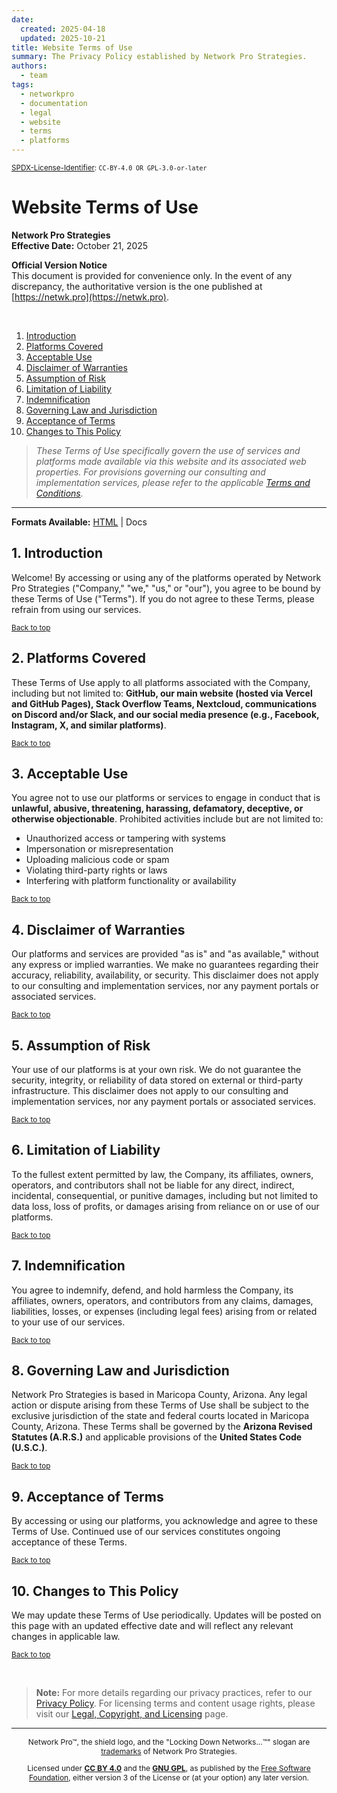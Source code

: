 ```yaml
---
date:
  created: 2025-04-18
  updated: 2025-10-21
title: Website Terms of Use
summary: The Privacy Policy established by Network Pro Strategies.
authors:
  - team
tags:
  - networkpro
  - documentation
  - legal
  - website
  - terms
  - platforms
---
```


<sup>[SPDX-License-Identifier](https://spdx.dev/learn/handling-license-info/):
`CC-BY-4.0 OR GPL-3.0-or-later`</sup>

<a name="top"></a>

# Website Terms of Use

**Network Pro Strategies**  
**Effective Date:** October 21, 2025

**Official Version Notice**  
This document is provided for convenience only. In the event of any discrepancy,
the authoritative version is the one published at
[https://netwk.pro](https://netwk.pro).

&nbsp;

1. [Introduction](#1-introduction)
2. [Platforms Covered](#2-platforms-covered)
3. [Acceptable Use](#3-acceptable-use)
4. [Disclaimer of Warranties](#4-disclaimer-of-warranties)
5. [Assumption of Risk](#5-assumption-of-risk)
6. [Limitation of Liability](#6-limitation-of-liability)
7. [Indemnification](#7-indemnification)
8. [Governing Law and Jurisdiction](#8-governing-law-and-jurisdiction)
9. [Acceptance of Terms](#9-acceptance-of-terms)
10. [Changes to This Policy](#10-changes-to-this-policy)

> _These Terms of Use specifically govern the use of services and platforms made
> available via this website and its associated web properties. For provisions
> governing our consulting and implementation services, please refer to the
> applicable [Terms and Conditions](https://netwk.pro/terms-conditions)._

---

**Formats Available:** [HTML](https://netwk.pro/terms-of-use) |
<span class="visited">Docs</span>

<a name="#1-introduction"></a>

## 1. Introduction

Welcome! By accessing or using any of the platforms operated by Network Pro
Strategies ("Company," "we," "us," or "our"), you agree to be bound by these
Terms of Use ("Terms"). If you do not agree to these Terms, please refrain from
using our services.

<sub>[Back to top](#top)</sub>

<a name="#2-platforms-covered"></a>

## 2. Platforms Covered

These Terms of Use apply to all platforms associated with the Company, including
but not limited to: **GitHub, our main website (hosted via Vercel and GitHub
Pages), Stack Overflow Teams, Nextcloud, communications on Discord and/or Slack,
and our social media presence (e.g., Facebook, Instagram, X, and similar
platforms)**.

<sub>[Back to top](#top)</sub>

<a name="#3-acceptable-use"></a>

## 3. Acceptable Use

You agree not to use our platforms or services to engage in conduct that is
**unlawful, abusive, threatening, harassing, defamatory, deceptive, or otherwise
objectionable**. Prohibited activities include but are not limited to:

- Unauthorized access or tampering with systems
- Impersonation or misrepresentation
- Uploading malicious code or spam
- Violating third-party rights or laws
- Interfering with platform functionality or availability

<sub>[Back to top](#top)</sub>

<a name="#4-disclaimer-of-warranties"></a>

## 4. Disclaimer of Warranties

Our platforms and services are provided "as is" and "as available," without any
express or implied warranties. We make no guarantees regarding their accuracy,
reliability, availability, or security. This disclaimer does not apply to our
consulting and implementation services, nor any payment portals or associated
services.

<sub>[Back to top](#top)</sub>

<a name="#5-assumption-of-risk"></a>

## 5. Assumption of Risk

Your use of our platforms is at your own risk. We do not guarantee the security,
integrity, or reliability of data stored on external or third-party
infrastructure. This disclaimer does not apply to our consulting and
implementation services, nor any payment portals or associated services.

<sub>[Back to top](#top)</sub>

<a name="#6-limitation-of-liability"></a>

## 6. Limitation of Liability

To the fullest extent permitted by law, the Company, its affiliates, owners,
operators, and contributors shall not be liable for any direct, indirect,
incidental, consequential, or punitive damages, including but not limited to
data loss, loss of profits, or damages arising from reliance on or use of our
platforms.

<sub>[Back to top](#top)</sub>

<a name="#7-indemnification"></a>

## 7. Indemnification

You agree to indemnify, defend, and hold harmless the Company, its affiliates,
owners, operators, and contributors from any claims, damages, liabilities,
losses, or expenses (including legal fees) arising from or related to your use
of our services.

<sub>[Back to top](#top)</sub>

<a name="#8-governing-law-and-jurisdiction"></a>

## 8. Governing Law and Jurisdiction

Network Pro Strategies is based in Maricopa County, Arizona. Any legal action or
dispute arising from these Terms of Use shall be subject to the exclusive
jurisdiction of the state and federal courts located in Maricopa County,
Arizona. These Terms shall be governed by the **Arizona Revised Statutes
(A.R.S.)** and applicable provisions of the **United States Code (U.S.C.)**.

<sub>[Back to top](#top)</sub>

<a name="#9-acceptance-of-terms"></a>

## 9. Acceptance of Terms

By accessing or using our platforms, you acknowledge and agree to these Terms of
Use. Continued use of our services constitutes ongoing acceptance of these
Terms.

<sub>[Back to top](#top)</sub>

<a name="#10-changes-to-this-policy"></a>

## 10. Changes to This Policy

We may update these Terms of Use periodically. Updates will be posted on this
page with an updated effective date and will reflect any relevant changes in
applicable law.

<sub>[Back to top](#top)</sub>

&nbsp;

<a name="moredetails"></a>

> **Note:** For more details regarding our privacy practices, refer to our
> [Privacy Policy](https://docs.netwk.pro/privacy). For licensing terms and
> content usage rights, please visit our
> [Legal, Copyright, and Licensing](https://docs.netwk.pro/legal) page.

---

<span style="font-size: 12px; text-align: center;">

<p>Network Pro&trade;, the shield logo, and the "Locking Down Networks...&trade;" slogan are <a href="https://docs.netwk.pro/legal/#trademark" target="_self">trademarks</a> of Network Pro Strategies.</p>

<p>Licensed under <a href="https://docs.netwk.pro/legal/#cc-by" target="_self"><strong>CC BY 4.0</strong></a> and the <a href="https://docs.netwk.pro/legal/#gnu-gpl" target="_self"><strong>GNU GPL</strong></a>, as published by the <a rel="noopener noreferrer" href="https://fsf.org" target="_blank">Free Software Foundation</a>, either version 3 of the License or (at your option) any later version.</p>

</span>
